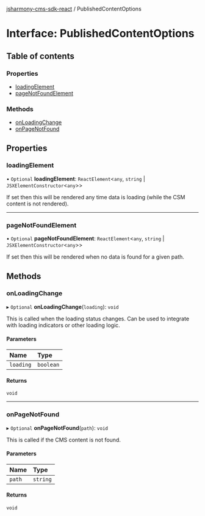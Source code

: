 [jsharmony-cms-sdk-react](../README.md) / PublishedContentOptions

# Interface: PublishedContentOptions

## Table of contents

### Properties

- [loadingElement](PublishedContentOptions.md#loadingelement)
- [pageNotFoundElement](PublishedContentOptions.md#pagenotfoundelement)

### Methods

- [onLoadingChange](PublishedContentOptions.md#onloadingchange)
- [onPageNotFound](PublishedContentOptions.md#onpagenotfound)

## Properties

### loadingElement

• `Optional` **loadingElement**: `ReactElement`<`any`, `string` \| `JSXElementConstructor`<`any`\>\>

If set then this will be rendered any time data is loading (while the CSM content is not rendered).

___

### pageNotFoundElement

• `Optional` **pageNotFoundElement**: `ReactElement`<`any`, `string` \| `JSXElementConstructor`<`any`\>\>

If set then this will be rendered when no data is found for a given path.

## Methods

### onLoadingChange

▸ `Optional` **onLoadingChange**(`loading`): `void`

This is called when the loading status changes.
Can be used to integrate with loading indicators
or other loading logic.

#### Parameters

| Name | Type |
| :------ | :------ |
| `loading` | `boolean` |

#### Returns

`void`

___

### onPageNotFound

▸ `Optional` **onPageNotFound**(`path`): `void`

This is called if the CMS content is not found.

#### Parameters

| Name | Type |
| :------ | :------ |
| `path` | `string` |

#### Returns

`void`
